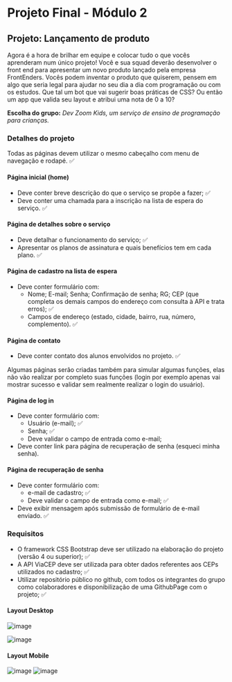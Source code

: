 # Projeto Final - Módulo 2

## Projeto: Lançamento de produto

Agora é a hora de brilhar em equipe e colocar tudo o que vocês aprenderam num único projeto! Você e sua squad deverão desenvolver o front end para apresentar um novo produto lançado pela empresa FrontEnders. Vocês podem inventar o produto que quiserem, pensem em algo que seria legal para ajudar no seu dia a dia com programação ou com os estudos. Que tal um bot que vai sugerir boas práticas de CSS? Ou então um app que valida seu layout e atribui uma nota de 0 a 10?

**Escolha do grupo:** *Dev Zoom Kids, um serviço de ensino de programação para crianças.*

### **Detalhes do projeto**

Todas as páginas devem utilizar o mesmo cabeçalho com menu de navegação e rodapé. ✅

#### **Página inicial (home)**

* Deve conter breve descrição do que o serviço se propõe a fazer; ✅
* Deve conter uma chamada para a inscrição na lista de espera do serviço. ✅

#### **Página de detalhes sobre o serviço**

* Deve detalhar o funcionamento do serviço; ✅
* Apresentar os planos de assinatura e quais benefícios tem em cada plano. ✅

#### **Página de cadastro na lista de espera**

* Deve conter formulário com:
    * Nome; E-mail; Senha; Confirmação de senha; RG; CEP (que completa os demais campos do endereço com consulta à API e trata erros); ✅
    * Campos de endereço (estado, cidade, bairro, rua, número, complemento). ✅

#### **Página de contato**

* Deve conter contato dos alunos envolvidos no projeto. ✅

Algumas páginas serão criadas também para simular algumas funções, elas não vão realizar por completo suas funções (login por exemplo apenas vai mostrar sucesso e validar sem realmente realizar o login do usuário).

#### **Página de log in**

* Deve conter formulário com:
    * Usuário (e-mail); ✅
    * Senha; ✅
    * Deve validar o campo de entrada como e-mail; 
* Deve conter link para página de recuperação de senha (esqueci minha senha).

#### **Página de recuperação de senha**

* Deve conter formulário com:
    * e-mail de cadastro; ✅
    * Deve validar o campo de entrada como e-mail; ✅
* Deve exibir mensagem após submissão de formulário de e-mail enviado. ✅

### **Requisitos**

* O framework CSS Bootstrap deve ser utilizado na elaboração do projeto (versão 4 ou superior); ✅
* A API ViaCEP deve ser utilizada para obter dados referentes aos CEPs utilizados no cadastro; ✅
* Utilizar repositório público no github, com todos os integrantes do grupo como colaboradores e disponibilização de uma GithubPage com o projeto; ✅

#### Layout Desktop

![image]()

![image]()

#### Layout Mobile

![image]()
![image]()